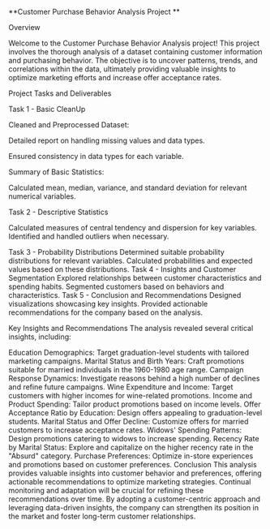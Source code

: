 **Customer Purchase Behavior Analysis Project
**


Overview

Welcome to the Customer Purchase Behavior Analysis project! This project involves the thorough analysis of a dataset containing customer information and purchasing behavior. The objective is to uncover patterns, trends, and correlations within the data, ultimately providing valuable insights to optimize marketing efforts and increase offer acceptance rates.

Project Tasks and Deliverables

Task 1 - Basic CleanUp

Cleaned and Preprocessed Dataset:

Detailed report on handling missing values and data types.

Ensured consistency in data types for each variable.

Summary of Basic Statistics:

Calculated mean, median, variance, and standard deviation for relevant numerical variables.

Task 2 - Descriptive Statistics

Calculated measures of central tendency and dispersion for key variables.
Identified and handled outliers when necessary.

Task 3 - Probability Distributions
Determined suitable probability distributions for relevant variables.
Calculated probabilities and expected values based on these distributions.
Task 4 - Insights and Customer Segmentation
Explored relationships between customer characteristics and spending habits.
Segmented customers based on behaviors and characteristics.
Task 5 - Conclusion and Recommendations
Designed visualizations showcasing key insights.
Provided actionable recommendations for the company based on the analysis.


Key Insights and Recommendations
The analysis revealed several critical insights, including:

Education Demographics: Target graduation-level students with tailored marketing campaigns.
Marital Status and Birth Years: Craft promotions suitable for married individuals in the 1960-1980 age range.
Campaign Response Dynamics: Investigate reasons behind a high number of declines and refine future campaigns.
Wine Expenditure and Income: Target customers with higher incomes for wine-related promotions.
Income and Product Spending: Tailor product promotions based on income levels.
Offer Acceptance Ratio by Education: Design offers appealing to graduation-level students.
Marital Status and Offer Decline: Customize offers for married customers to increase acceptance rates.
Widows' Spending Patterns: Design promotions catering to widows to increase spending.
Recency Rate by Marital Status: Explore and capitalize on the higher recency rate in the "Absurd" category.
Purchase Preferences: Optimize in-store experiences and promotions based on customer preferences.
Conclusion
This analysis provides valuable insights into customer behavior and preferences, offering actionable recommendations to optimize marketing strategies. Continual monitoring and adaptation will be crucial for refining these recommendations over time. By adopting a customer-centric approach and leveraging data-driven insights, the company can strengthen its position in the market and foster long-term customer relationships.
